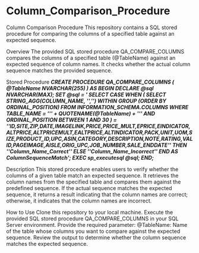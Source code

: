 # Column_Comparison_Procedure

Column Comparison Procedure
This repository contains a SQL stored procedure for comparing the columns of a specified table against an expected sequence.

Overview
The provided SQL stored procedure QA_COMPARE_COLUMNS compares the columns of a specified table (@TableName) against an expected sequence of column names. It checks whether the actual column sequence matches the provided sequence.

Stored Procedure
_**CREATE PROCEDURE QA_COMPARE_COLUMNS
(
    @TableName NVARCHAR(255)
)
AS
BEGIN
    DECLARE @sql NVARCHAR(MAX);
    SET @sql = '
        SELECT
            CASE
                WHEN (
                    SELECT STRING_AGG(COLUMN_NAME, '','') WITHIN GROUP (ORDER BY ORDINAL_POSITION)
                    FROM INFORMATION_SCHEMA.COLUMNS
                    WHERE TABLE_NAME = ''' + QUOTENAME(@TableName) + '''
                    AND ORDINAL_POSITION BETWEEN 1 AND 30
                ) = ''ID,SITE,ZIP,DATE,IMAGELINK,PRICE,PRICE_MULT,EPRICE,EINDICATOR,ALTPRICE,ALTPRICEMULT,EALTPRICE,ALTINDICATOR,PACK,UNIT,UOM,SIZE,PRODUCT_ID,UPC,ASIN,CATEGORY,DESCRIPTION,NOTE,RATING,VALID,PAGEIMAGE,AISLE,ORIG_UPC,JOB_NUMBER,SALE_ENDDATE''
                THEN ''Column_Name_Correct''
                ELSE ''Column_Name_Incorrect''
            END AS ColumnSequenceMatch';
    EXEC sp_executesql @sql;
END;**_


Description
This stored procedure enables users to verify whether the columns of a given table match an expected sequence. It retrieves the column names from the specified table and compares them against the predefined sequence. If the actual sequence matches the expected sequence, it returns a result indicating that the column names are correct; otherwise, it indicates that the column names are incorrect.

How to Use
Clone this repository to your local machine.
Execute the provided SQL stored procedure QA_COMPARE_COLUMNS in your SQL Server environment.
Provide the required parameter:
@TableName: Name of the table whose columns you want to compare against the expected sequence.
Review the output to determine whether the column sequence matches the expected sequence.
